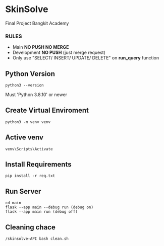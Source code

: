 # SkinSolve
Final Project Bangkit Academy


### RULES
- Main **NO PUSH NO MERGE**
- Development **NO PUSH** (just merge request)
- Only use "SELECT/ INSERT/ UPDATE/ DELETE" on **run_query** function

## Python Version
```
python3 --version
```
Must 'Python 3.8.10' or newer

## Create Virtual Enviroment
```
python3 -m venv venv
```

## Active venv
```
venv\Scripts\Activate
```

## Install Requirements
```
pip install -r req.txt
```

## Run Server
```
cd main
flask --app main --debug run (debug on)
flask --app main run (debug off)
```
## Cleaning chace
```
/skinsolve-API bash clean.sh
```
